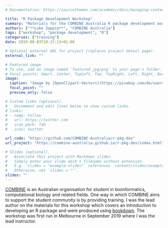 ```yaml
---
# Documentation: https://sourcethemes.com/academic/docs/managing-content/

title: "R Package Development Workshop"
summary: "Materials for the COMBINE Australia R package development workshop"
authors: ["**Luke Zappia**", "COMBINE Australia"]
tags: ["workshop", "package development", "R"]
categories: ["training"]
date: 2019-08-03T18:37:13+01:00

# Optional external URL for project (replaces project detail page).
external_link: ""

# Featured image
# To use, add an image named `featured.jpg/png` to your page's folder.
# Focal points: Smart, Center, TopLeft, Top, TopRight, Left, Right, BottomLeft, Bottom, BottomRight.
image:
  caption: "Image by [OpenClipart-Vectors](https://pixabay.com/de/users/OpenClipart-Vectors-30363/) from [Pixabay](https://pixabay.com/)"
  focal_point: ""
  preview_only: false

# Custom links (optional).
#   Uncomment and edit lines below to show custom links.
# links:
# - name: Follow
#   url: https://twitter.com
#   icon_pack: fab
#   icon: twitter

url_code: "https://github.com/COMBINE-Australia/r-pkg-dev"
url_project: "https://combine-australia.github.io/r-pkg-dev/index.html"

# Slides (optional).
#   Associate this project with Markdown slides.
#   Simply enter your slide deck's filename without extension.
#   E.g. `slides = "example-slides"` references `content/slides/example-slides.md`.
#   Otherwise, set `slides = ""`.
slides: ""
---
```


[COMBINE](https://combine.org.au/) is an Australian organisation for student in
bioinformatics, computational biology and related fields. One way in which
COMBINE aims to support the student community is by providing training. I was
the lead author on the materials for this workshop which covers an introduction
to developing an R package and were produced using
[bookdown](https://bookdown.org/). The workshop was first run in Melbourne in
September 2019 where I was the lead instructor.
